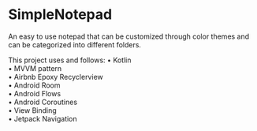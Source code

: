 # SimpleNotepad
An easy to use notepad that can be customized through color themes and can be categorized into different folders. 

This project uses and follows: 
• Kotlin 
<br>
• MVVM pattern
<br>
• Airbnb Epoxy Recyclerview
<br>
• Android Room
<br>
• Android Flows
<br>
• Android Coroutines
<br>
• View Binding
<br>
• Jetpack Navigation 
<br>
